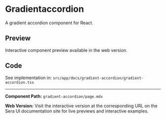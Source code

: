 #  Gradientaccordion 
A gradient accordion component for React.

## Preview

Interactive component preview available in the web version.

## Code

See implementation in: `src/app/docs/gradient-accordion/gradient-accordion.tsx`

---

**Component Path:** `gradient-accordion/page.mdx`

**Web Version:** Visit the interactive version at the corresponding URL on the Sera UI documentation site for live previews and interactive examples.

